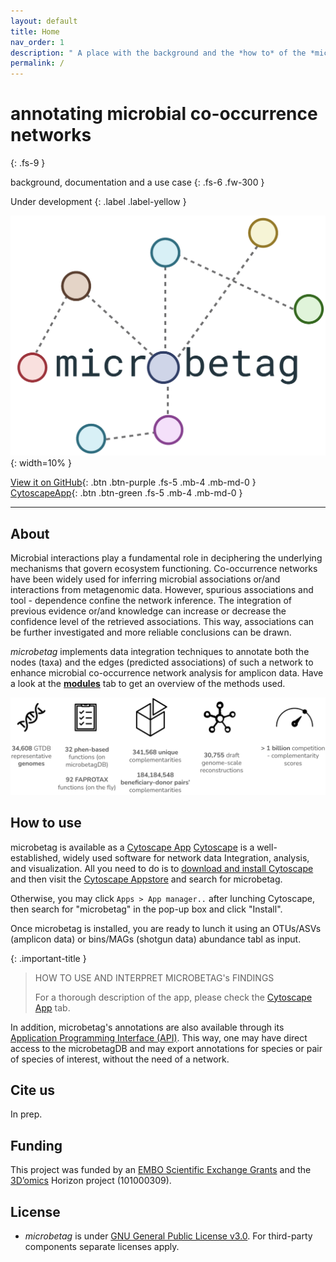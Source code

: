 ```yaml
---
layout: default
title: Home
nav_order: 1
description: " A place with the background and the *how to* of the *microbetag* tool"
permalink: /
---
```


# annotating microbial co-occurrence networks
{: .fs-9 }

background, documentation and a use case
{: .fs-6 .fw-300 }

Under development
{: .label .label-yellow }



![microbetag logo](/assets/images/microbetag_logo.png){: width=10% }


<!--The ': .btn' flag denotes the button 
# The ': .fs-5' flag denotes the font size
# The ': .mb-4' flag denotes the margin-bottom: https://pmarsceill.github.io/just-the-docs/docs/utilities/layout/#spacing
# the 'mb'is the margin-bottom as said,  while the 'md' stands for a [responsive modifier](https://pmarsceill.github.io/just-the-docs/docs/utilities/responsive-modifiers/#responsive-modifiers)-->

[View it on GitHub](https://github.com/hariszaf/microbetag){: .btn .btn-purple .fs-5 .mb-4 .mb-md-0 }
[CytoscapeApp](){: .btn .btn-green .fs-5 .mb-4 .mb-md-0 }


---

## About

Microbial interactions play a fundamental role in deciphering the underlying mechanisms that govern ecosystem functioning. 
Co-occurrence networks have been widely used for inferring microbial associations or/and interactions from metagenomic data. 
However, spurious associations and tool - dependence confine the network inference. 
The integration of previous evidence or/and knowledge can increase or decrease the confidence level of the retrieved associations. 
This way, associations can be further investigated and more reliable conclusions can be drawn.  


*microbetag* implements data integration techniques to annotate both the nodes (taxa) and the edges (predicted associations) of such a network 
to enhance microbial co-occurrence network analysis for amplicon data. 
Have a look at the [**modules**](docs/modules) tab to get an overview of the methods used.

<!-- It retrieves the KEGG modules that have been assigned to each of the species found related. 
Based on the **pathway complementarity** concept, pathways found in both taxa of an association are further explored to check whether the processes of each of the two taxa are complementary denoting a  positive interaction. 
Likewise, if the same processes are found to occur in both taxa, a negative interaction will be derived.

On top of that, *microbetag* integrates phenotypic information thanks to resources such as [FAPROTAX](https://github.com/knights-lab/BugBase); 
a series of environmental variables (pH optima, oxygen tolerance etc.) are assembled in each node of the network.
Their comparison in each pair of correlated taxa evaluates their corresponding association further.  -->


![microbetagDB content stats](assets/images/content-stats.png)



## How to use 

microbetag is available as a [Cytoscape App]()
[Cytoscape](https://cytoscape.org) is a well-established, widely used software for
network data Integration, analysis, and visualization.
All you need to do is to [download and install Cytoscape](https://cytoscape.org/download.html) and then visit the [Cytoscape Appstore](https://apps.cytoscape.org) and search for microbetag.

Otherwise, you may click `Apps > App manager..` after lunching Cytoscape, then search for "microbetag" in the pop-up box and click  "Install".

Once microbetag is installed, you are ready to lunch it using an OTUs/ASVs (amplicon data) or bins/MAGs (shotgun data) abundance tabl as input. 

{: .important-title }
> HOW TO USE AND INTERPRET MICROBETAG's FINDINGS 
>
> For a thorough description of the app, please check the [Cytoscape App](docs/cytoApp) tab.


In addition, microbetag's annotations are also available through its [Application Programming Interface (API)](docs/api). 
This way, one may have direct access to the microbetagDB and may export annotations for species or pair of species of interest, without the need of a network. 



<!-- 
## Dependencies

To run *microbetag* you need to have [Docker](https://www.docker.com/) on your computing environment. 
As described from IBM, Docker is an open source containerization platform. 
It enables developers to package applications into containers—standardized executable components combining application source code with the operating system libraries and dependencies required to run that code in any environment.

You can install Docker in Linux, MaxOS or Windows systems by following the instructions you will finde [here](https://docs.docker.com/get-docker/).


### Get

Once Docker is available, to get *microbetag* you need to *pull* it from DockerHub. 
To do this, you need to run: 

```bash=
docker push hariszaf/microbetag
```

This way, the latest version of *microbetag* will be pulled. 
You may specify which version of *microbetag* you wish to pull by running instead:

```bash=
docker push hariszaf/microbetag:tagname
```
where `tagname` is the name of the specific version. 

 -->



## Cite us
In prep.


## Funding

This project was funded by an [EMBO Scientific Exchange Grants](https://www.embo.org/funding/fellowships-grants-and-career-support/scientific-exchange-grants/) 
and the [3D’omics](https://www.3domics.eu) Horizon project (101000309).

<!-- https://www.embo.org/documents/news/facts_figures/EMBO_facts_figures_2021.pdf -->

## License

- *microbetag* is under [GNU General Public License v3.0](https://www.gnu.org/licenses/gpl-3.0.en.html). For third-party components separate licenses apply. 
